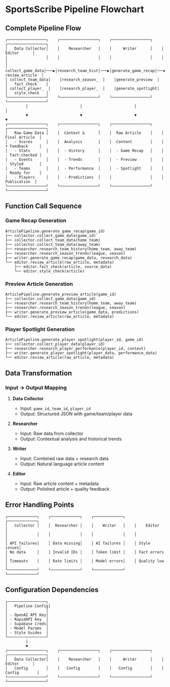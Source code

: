 # SportsScribe Pipeline Flowchart

## Complete Pipeline Flow

```
┌─────────────────┐    ┌─────────────────┐    ┌─────────────────┐    ┌─────────────────┐
│   Data Collector│    │    Researcher   │    │     Writer      │    │     Editor      │
│                 │    │                 │    │                 │    │                 │
│ collect_game_data│───▶│research_team_hist│───▶│generate_game_recap│───▶│  review_article  │
│ collect_team_data│    │research_season_  │    │generate_preview  │    │   fact_check    │
│ collect_player_  │    │research_player_  │    │generate_spotlight│    │   style_check   │
└─────────────────┘    └─────────────────┘    └─────────────────┘    └─────────────────┘
         │                       │                       │                       │
         ▼                       ▼                       ▼                       ▼
┌─────────────────┐    ┌─────────────────┐    ┌─────────────────┐    ┌─────────────────┐
│   Raw Game Data │    │  Context &      │    │  Raw Article    │    │  Final Article  │
│   - Scores      │    │  Analysis       │    │  Content        │    │  + Feedback     │
│   - Stats       │    │  - History      │    │  - Game Recap   │    │  - Fact-checked │
│   - Events      │    │  - Trends       │    │  - Preview      │    │  - Styled       │
│   - Teams       │    │  - Performance  │    │  - Spotlight    │    │  - Ready for    │
│   - Players     │    │  - Predictions  │    │                 │    │    Publication  │
└─────────────────┘    └─────────────────┘    └─────────────────┘    └─────────────────┘
```

## Function Call Sequence

### Game Recap Generation
```
ArticlePipeline.generate_game_recap(game_id)
├── collector.collect_game_data(game_id)
├── collector.collect_team_data(home_team)
├── collector.collect_team_data(away_team)
├── researcher.research_team_history(home_team, away_team)
├── researcher.research_season_trends(league, season)
├── writer.generate_game_recap(game_data, research_data)
└── editor.review_article(raw_article, metadata)
    ├── editor.fact_check(article, source_data)
    └── editor.style_check(article)
```

### Preview Article Generation
```
ArticlePipeline.generate_preview_article(game_id)
├── collector.collect_game_data(game_id)
├── researcher.research_team_history(home_team, away_team)
├── researcher.research_season_trends(league, season)
├── writer.generate_preview_article(game_data, predictions)
└── editor.review_article(raw_article, metadata)
```

### Player Spotlight Generation
```
ArticlePipeline.generate_player_spotlight(player_id, game_id)
├── collector.collect_player_data(player_id)
├── researcher.research_player_performance(player_id, context)
├── writer.generate_player_spotlight(player_data, performance_data)
└── editor.review_article(raw_article, metadata)
```

## Data Transformation

### Input → Output Mapping

1. **Data Collector**
   - Input: `game_id`, `team_id`, `player_id`
   - Output: Structured JSON with game/team/player data

2. **Researcher**
   - Input: Raw data from collector
   - Output: Contextual analysis and historical trends

3. **Writer**
   - Input: Combined raw data + research data
   - Output: Natural language article content

4. **Editor**
   - Input: Raw article content + metadata
   - Output: Polished article + quality feedback

## Error Handling Points

```
┌─────────────┐    ┌─────────────┐    ┌─────────────┐    ┌─────────────┐
│   Collector │    │  Researcher │    │    Writer   │    │    Editor   │
│             │    │             │    │             │    │             │
│ API failures│    │ Data missing│    │ AI failures │    │ Style issues│
│ No data     │    │ Invalid IDs │    │ Token limit │    │ Fact errors │
│ Timeouts    │    │ Rate limits │    │ Model errors│    │ Quality low │
└─────────────┘    └─────────────┘    └─────────────┘    └─────────────┘
```

## Configuration Dependencies

```
┌─────────────────┐
│   Pipeline Config│
│                 │
│ - OpenAI API Key│
│ - RapidAPI Key  │
│ - Supabase Creds│
│ - Model Params  │
│ - Style Guides  │
└─────────────────┘
         │
         ▼
┌─────────────────┐    ┌─────────────────┐    ┌─────────────────┐    ┌─────────────────┐
│   Data Collector│    │    Researcher   │    │     Writer      │    │     Editor      │
│   Config        │    │   Config        │    │   Config        │    │   Config        │
└─────────────────┘    └─────────────────┘    └─────────────────┘    └─────────────────┘
``` 